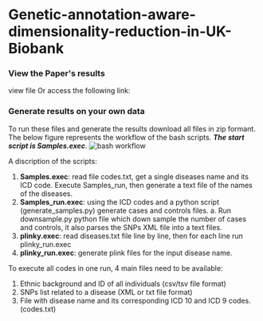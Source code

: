 # Genetic-annotation-aware-dimensionality-reduction-in-UK-Biobank
### View the Paper's results
view file
Or
access the following link: 
### Generate results on your own data
To run these files and generate the results download all files in zip formant.
The below figure represents the workflow of the bash scripts. ***The start script is Samples.exec***.
![bash workflow](https://user-images.githubusercontent.com/71970449/166122307-3e457638-f35d-4596-b8e9-7da1d3e837c6.png)

A discription of the scripts:
1. **Samples.exec**: read file codes.txt, get a single diseases name and its ICD code. Execute Samples_run, then generate a text file of the names of the diseases.
2. **Samples_run.exec**: using the ICD codes and a python script (generate_samples.py) generate cases and controls files.
  a. Run downsample.py python file which down sample the number of cases and controls, it also parses the SNPs XML file into a text files.
3. **plinky.exec**: read diseases.txt file line by line, then for each line run plinky_run.exec
4. **plinky_run.exec**: generate plink files for the input disease name.

To execute all codes in one run, 4 main files need to be available:
1. Ethnic background and ID of all individuals (csv/tsv file format)
2. SNPs list related to a disease (XML or txt file format)
3. File with disease name and its corresponding ICD 10 and ICD 9 codes. (codes.txt)
